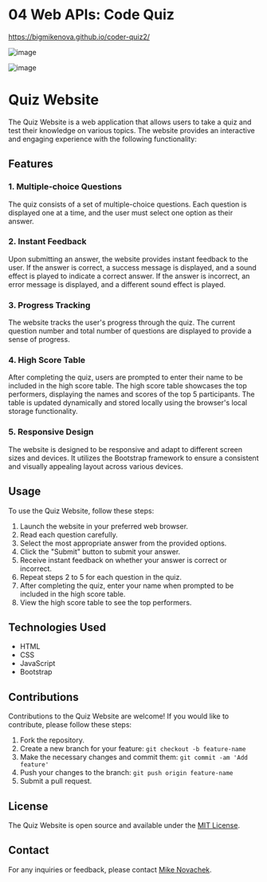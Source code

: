 # 04 Web APIs: Code Quiz

https://bigmikenova.github.io/coder-quiz2/

![image](https://github.com/BigMikeNova/coder-quiz2/assets/125073452/099c10b6-3489-4073-ba9d-f41aae0cfd80)

![image](https://github.com/BigMikeNova/coder-quiz2/assets/125073452/4941e4ea-969c-4beb-be9a-3a2174d9b195)




# Quiz Website

The Quiz Website is a web application that allows users to take a quiz and test their knowledge on various topics. The website provides an interactive and engaging experience with the following functionality:

## Features

### 1. Multiple-choice Questions

The quiz consists of a set of multiple-choice questions. Each question is displayed one at a time, and the user must select one option as their answer.

### 2. Instant Feedback

Upon submitting an answer, the website provides instant feedback to the user. If the answer is correct, a success message is displayed, and a sound effect is played to indicate a correct answer. If the answer is incorrect, an error message is displayed, and a different sound effect is played.

### 3. Progress Tracking

The website tracks the user's progress through the quiz. The current question number and total number of questions are displayed to provide a sense of progress.

### 4. High Score Table

After completing the quiz, users are prompted to enter their name to be included in the high score table. The high score table showcases the top performers, displaying the names and scores of the top 5 participants. The table is updated dynamically and stored locally using the browser's local storage functionality.

### 5. Responsive Design

The website is designed to be responsive and adapt to different screen sizes and devices. It utilizes the Bootstrap framework to ensure a consistent and visually appealing layout across various devices.

## Usage

To use the Quiz Website, follow these steps:

1. Launch the website in your preferred web browser.
2. Read each question carefully.
3. Select the most appropriate answer from the provided options.
4. Click the "Submit" button to submit your answer.
5. Receive instant feedback on whether your answer is correct or incorrect.
6. Repeat steps 2 to 5 for each question in the quiz.
7. After completing the quiz, enter your name when prompted to be included in the high score table.
8. View the high score table to see the top performers.

## Technologies Used

- HTML
- CSS
- JavaScript
- Bootstrap

## Contributions

Contributions to the Quiz Website are welcome! If you would like to contribute, please follow these steps:

1. Fork the repository.
2. Create a new branch for your feature: `git checkout -b feature-name`
3. Make the necessary changes and commit them: `git commit -am 'Add feature'`
4. Push your changes to the branch: `git push origin feature-name`
5. Submit a pull request.

## License

The Quiz Website is open source and available under the [MIT License](LICENSE).

## Contact

For any inquiries or feedback, please contact [Mike Novachek](mailto:mike.novachek@gmail.com).


